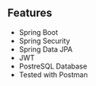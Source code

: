 ## Features

- Spring Boot
- Spring Security
- Spring Data JPA
- JWT
- PostreSQL Database
- Tested with Postman
